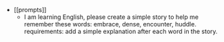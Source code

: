 - [[prompts]]
	- I am learning English, please create a simple story  to help me remember these words: embrace, dense, encounter, huddle.  requirements: add a simple explanation after each word in the story.